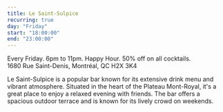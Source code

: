 ```yaml
---
title: Le Saint-Sulpice
recurring: true
day: "Friday"
start: "18:00:00"
end: "23:00:00"
---
```


Every Friday. 6pm to 11pm. Happy Hour. 50% off on all cocktails.<br>
1680 Rue Saint-Denis, Montréal, QC H2X 3K4

<!-- more -->
Le Saint-Sulpice is a popular bar known for its extensive drink menu and vibrant atmosphere. Situated in the heart of the Plateau Mont-Royal, it's a great place to enjoy a relaxed evening with friends. The bar offers a spacious outdoor terrace and is known for its lively crowd on weekends.